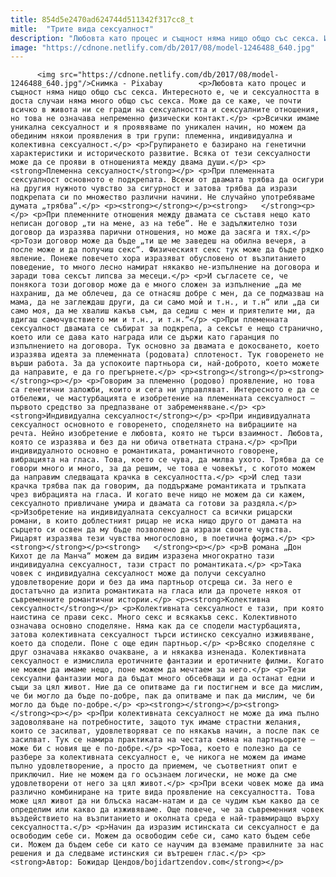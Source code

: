 ```yaml
---
title: 854d5e2470ad624744d511342f317cc8_t
mitle:  "Трите вида сексуалност"
description: "Любовта като процес и същност няма нищо общо със секса. Интересното е, че и сексуалността в доста случаи няма много общо със секса. Може да се каже, че почти всичко в живота ни се гради на сексуалността и сексуалните отношения, но това не означава непременно физически контакт. Всички имаме уникална сексуалност и я проявяваме по …"
image: "https://cdnone.netlify.com/db/2017/08/model-1246488_640.jpg"
---
```


          <img src="https://cdnone.netlify.com/db/2017/08/model-1246488_640.jpg"/>Снимка - Pixabay        <p>Любовта като процес и същност няма нищо общо със секса. Интересното е, че и сексуалността в доста случаи няма много общо със секса. Може да се каже, че почти всичко в живота ни се гради на сексуалността и сексуалните отношения, но това не означава непременно физически контакт.</p> <p>Всички имаме уникална сексуалност и я проявяваме по уникален начин, но можем да обединим някои проявления в три групи: племенна, индивидуална и колективна сексуалност.</p> <p>Групирането е базирано на генетични характеристики и историческото развитие. Всяка от тези сексуалности може да се прояви в отношенията между двама души.</p> <p><strong>Племенна сексуалност</strong></p> <p>При племенната сексуалност основното е подкрепата. Всеки от двамата трябва да осигури на другия нужното чувство за сигурност и затова трябва да изрази подкрепата си по множество различни начини. Не случайно употребяваме думата „трябва“.</p> <p><strong></strong></p><strong>   </strong><p></p> <p>При племенните отношения между двамата се съставя нещо като неписан договор „ти на мене, аз на тебе“. Не е задължително този договор да изразява парични отношения, но може да засяга и тях.</p> <p>Този договор може да бъде „ти ще ме заведеш на обилна вечеря, а после може и да получиш секс“. Физическият секс тук може да бъде рядко явление. Понеже повечето хора изразяват обусловено от възпитанието поведение, то много лесно намират някакво не-изпълнение на договора и заради това сексът липсва за месеци.</p> <p>И съгласете се, че понякога този договор може да е много сложен за изпълнение „да ме нахраниш, да ме облечеш, да се отнасяш добре с мен, да се подмазваш на мама, да не заглеждаш други, да си само мой и т.н., и т.н“ или „да си само моя, да ме хвалиш какъв съм, да седиш с мен и приятелите ми, да вдигаш самочувствието ми и т.н., и т.н.“</p> <p>При племенната сексуалност двамата се събират за подкрепа, а сексът е нещо странично, което или се дава като награда или се държи като гаранция по изпълнението на договора. Тук основно за двамата е докосването, което изразява идеята за племенната (родовата) сплотеност. Тук говоренето не върши работа. За да успокоите партньора си, най-доброто, което можете да направите, е да го прегърнете.</p> <p><strong></strong></p><strong>   </strong><p></p> <p>Говорим за племенно (родово) проявление, но това са генетични заложби, които и сега ни управляват. Интересното е да се отбележи, че мастурбацията е изобретение на племенната сексуалност – първото средство за предпазване от забременяване.</p> <p><strong>Индивидуална сексуалност</strong></p> <p>При индивидуалната сексуалност основното е говоренето, споделянето на вибрациите на речта. Нейно изобретение е любовта, която не търси взаимност. Любовта, която се изразява и без да ни обича ответната страна.</p> <p>При индивидуалното основно е романтиката, романтичното говорене, вибрацията на гласа. Това, което се чува, да милва ухото. Трябва да се говори много и много, за да решим, че това е човекът, с когото можем да направим следващата крачка в сексуалността.</p> <p>И след тази крачка трябва пак да говорим, да поддържаме романтиката и тръпката чрез вибрацията на гласа. И когато вече нищо не можем да си кажем, сексуалното привличане умира и двамата са готови за раздяла.</p> <p>Изобретение на индивидуалната сексуалност са всички рицарски романи, в които доблестният рицар не иска нищо друго от дамата на сърцето си освен да му бъде позволено да изрази своите чувства. Рицарят изразява тези чувства многословно, в поетична форма.</p> <p><strong></strong></p><strong>   </strong><p></p> <p>В романа „Дон Кихот де ла Манча“ можем да видим изразена многократно тази индивидуална сексуалност, тази страст по романтиката.</p> <p>Така човек с индивидуална сексуалност може да получи сексуално удовлетворение дори и без да има партньор отсреща си. За него е достатъчно да изпита романтиката на гласа или да прочете някоя от съвременните романтични истории.</p> <p><strong>Колективна сексуалност</strong></p> <p>Колективната сексуалност е тази, при която наистина се прави секс. Много секс и всякакъв секс. Колективното означава основно споделяне. Няма как да се сподели мастурбацията, затова колективната сексуалност търси истинско сексуално изживяване, което да сподели. Поне с още един партньор.</p> <p>Всяко споделяне с друг означава някакво очакване, а и някаква изненада. Колективната сексуалност е измислила еротичните фантазии и еротичните филми. Когато не можем да имаме нещо, поне можем да мечтаем за него.</p> <p>Тези сексуални фантазии мога да бъдат много обсебващи и да останат едни и същи за цял живот. Ние да се опитваме да ги постигнем и все да мислим, че би могло да бъде по-добре, пак да опитваме и пак да мислим, че би могло да бъде по-добре.</p> <p><strong></strong></p><strong>   </strong><p></p> <p>При колективната сексуалност не може да има пълно задоволяване на потребностите, защото тук имаме страстни желания, които се засилват, удовлетворяват се по някакъв начин, а после пак се засилват. Тук се намира практиката на честата смяна на партньорите – може би с новия ще е по-добре.</p> <p>Това, което е полезно да се разбере за колективната сексуалност е, че никога не можем да имаме пълно удовлетворение, а просто да приемем, че съответният опит е приключил. Ние не можем да го осъзнаем логически, не може да сме удовлетворени от него за цял живот.</p> <p>При всеки човек може да има различно комбиниране на трите вида проявление на сексуалността. Това може цял живот да ни блъска насам-натам и да се чудим към какво да се определим или какво да изживяваме. Още повече, че за съвременния човек въздействието на възпитанието и околната среда е най-травмиращо върху сексуалността.</p> <p>Начин да изразим истинската си сексуалност е да освободим себе си. Можем да освободим себе си, само като бъдем себе си. Можем да бъдем себе си като се научим да вземаме правилните за нас решения и да следваме истинския си вътрешен глас.</p> <p><strong>Автор: Божидар Цендов/bojidartzendov.com</strong></p>        